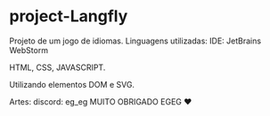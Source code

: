 # project-Langfly

Projeto de um jogo de idiomas.
Linguagens utilizadas:
IDE: JetBrains WebStorm

HTML,
CSS,
JAVASCRIPT.

Utilizando elementos DOM e SVG.

Artes: discord: eg_eg
MUITO OBRIGADO EGEG ❤

